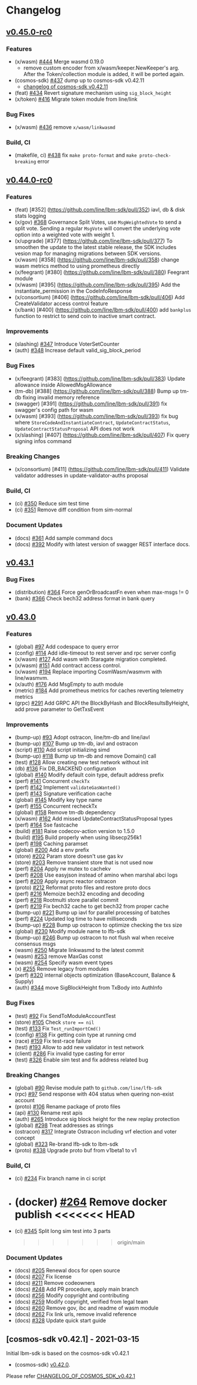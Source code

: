 # Changelog

## [v0.45.0-rc0](https://github.com/line/lbm-sdk/releases/tag/v0.45.0-rc0)

### Features

-   (x/wasm) [\#444](https://github.com/line/lbm-sdk/pull/444) Merge wasmd 0.19.0
    -   remove custom encoder from x/wasm/keeper.NewKeeper's arg. After the Token/collection module is added, it will be ported again.
-   (cosmos-sdk) [\#437](https://github.com/line/lbm-sdk/pull/437) dump up to cosmos-sdk v0.42.11
    -   [changelog of cosmos-sdk v0.42.11](https://github.com/cosmos/cosmos-sdk/blob/v0.42.11/CHANGELOG.md)
-   (feat) [\#434](https://github.com/line/lbm-sdk/pull/434) Revert signature mechanism using `sig_block_height`
-   (x/token) [\#416](https://github.com/line/lbm-sdk/pull/416) Migrate token module from line/link

### Bug Fixes

-   (x/wasm) [\#436](https://github.com/line/lbm-sdk/pull/436) remove `x/wasm/linkwasmd`

### Build, CI

-   (makefile, ci) [\#438](https://github.com/line/lbm-sdk/pull/438) fix `make proto-format` and `make proto-check-breaking` error

## [v0.44.0-rc0](https://github.com/line/lbm-sdk/releases/tag/v0.44.0-rc0)

### Features

-   (feat) [\#352] (https://github.com/line/lbm-sdk/pull/352) iavl, db & disk stats logging
-   (x/gov) [\#368](https://github.com/line/lbm-sdk/pull/368) Governance Split Votes, use `MsgWeightedVote` to send a split vote. Sending a regular `MsgVote` will convert the underlying vote option into a weighted vote with weight 1.
-   (x/upgrade) [\#377] (https://github.com/line/lbm-sdk/pull/377) To smoothen the update to the latest stable release, the SDK includes vesion map for managing migrations between SDK versions.
-   (x/wasm) [\#358] (https://github.com/line/lbm-sdk/pull/358) change wasm metrics method to using prometheus directly
-   (x/feegrant) [\#380] (https://github.com/line/lbm-sdk/pull/380) Feegrant module
-   (x/wasm) [\#395] (https://github.com/line/lbm-sdk/pull/395) Add the instantiate_permission in the CodeInfoResponse
-   (x/consortium) [\#406] (https://github.com/line/lbm-sdk/pull/406) Add CreateValidator access control feature
-   (x/bank) [\#400] (https://github.com/line/lbm-sdk/pull/400) add `bankplus` function to restrict to send coin to inactive smart contract.

### Improvements

-   (slashing) [\#347](https://github.com/line/lbm-sdk/pull/347) Introduce VoterSetCounter
-   (auth) [\#348](https://github.com/line/lbm-sdk/pull/348) Increase default valid_sig_block_period

### Bug Fixes

-   (x/feegrant) [\#383] (https://github.com/line/lbm-sdk/pull/383) Update allowance inside AllowedMsgAllowance
-   (tm-db) [\#388] (https://github.com/line/lbm-sdk/pull/388) Bump up tm-db fixing invalid memory reference
-   (swagger) [\#391] (https://github.com/line/lbm-sdk/pull/391) fix swagger's config path for wasm
-   (x/wasm) [\#393] (https://github.com/line/lbm-sdk/pull/393) fix bug where `StoreCodeAndInstantiateContract`, `UpdateContractStatus`, `UpdateContractStatusProposal` API does not work
-   (x/slashing) [\#407] (https://github.com/line/lbm-sdk/pull/407) Fix query signing infos command

### Breaking Changes

-   (x/consortium) [\#411] (https://github.com/line/lbm-sdk/pull/411) Validate validator addresses in update-validator-auths proposal

### Build, CI

-   (ci) [\#350](https://github.com/line/lbm-sdk/pull/350) Reduce sim test time
-   (ci) [\#351](https://github.com/line/lbm-sdk/pull/351) Remove diff condition from sim-normal

### Document Updates

-   (docs) [\#361](https://github.com/line/lbm-sdk/pull/361) Add sample command docs
-   (docs) [\#392](https://github.com/line/lbm-sdk/pull/392) Modify with latest version of swagger REST interface docs.

## [v0.43.1](https://github.com/line/lbm-sdk/releases/tag/v0.43.1)

### Bug Fixes

-   (distribution) [\#364](https://github.com/line/lbm-sdk/pull/364) Force genOrBroadcastFn even when max-msgs != 0
-   (bank) [\#366](https://github.com/line/lbm-sdk/pull/366) Check bech32 address format in bank query

## [v0.43.0](https://github.com/line/lbm-sdk/releases/tag/v0.43.0)

### Features

-   (global) [\#97](https://github.com/line/lbm-sdk/pull/97) Add codespace to query error
-   (config) [\#114](https://github.com/line/lbm-sdk/pull/114) Add idle-timeout to rest server and rpc server config
-   (x/wasm) [\#127](https://github.com/line/lbm-sdk/pull/127) Add wasm with Staragate migration completed.
-   (x/wasm) [\#151](https://github.com/line/lbm-sdk/pull/151) Add contract access control.
-   (x/wasm) [\#194](https://github.com/line/lbm-sdk/pull/194) Replace importing CosmWasm/wasmvm with line/wasmvm.
-   (x/auth) [\#176](https://github.com/line/lbm-sdk/pull/176) Add MsgEmpty to auth module
-   (metric) [\#184](https://github.com/line/lbm-sdk/pull/184) Add prometheus metrics for caches reverting telemetry metrics
-   (grpc) [\#291](https://github.com/line/lbm-sdk/pull/291) Add GRPC API the BlockByHash and BlockResultsByHeight, add prove parameter to GetTxsEvent

### Improvements

-   (bump-up) [\#93](https://github.com/line/lbm-sdk/pull/93) Adopt ostracon, line/tm-db and line/iavl
-   (bump-up) [\#107](https://github.com/line/lbm-sdk/pull/107) Bump up tm-db, iavl and ostracon
-   (script) [\#110](https://github.com/line/lbm-sdk/pull/110) Add script initializing simd
-   (bump-up) [\#118](https://github.com/line/lbm-sdk/pull/118) Bump up tm-db and remove Domain() call
-   (test) [\#128](https://github.com/line/lbm-sdk/pull/128) Allow creating new test network without init
-   (db) [\#136](https://github.com/line/lbm-sdk/pull/136) Fix DB_BACKEND configuration
-   (global) [\#140](https://github.com/line/lbm-sdk/pull/140) Modify default coin type, default address prefix
-   (perf) [\#141](https://github.com/line/lbm-sdk/pull/141) Concurrent `checkTx`
-   (perf) [\#142](https://github.com/line/lbm-sdk/pull/142) Implement `validateGasWanted()`
-   (perf) [\#143](https://github.com/line/lbm-sdk/pull/143) Signature verification cache
-   (global) [\#145](https://github.com/line/lbm-sdk/pull/145) Modify key type name
-   (perf) [\#155](https://github.com/line/lbm-sdk/pull/155) Concurrent recheckTx
-   (global) [\#158](https://github.com/line/lbm-sdk/pull/158) Remove tm-db dependency
-   (x/wasm) [\#162](https://github.com/line/lbm-sdk/pull/162) Add missed UpdateContractStatusProposal types
-   (perf) [\#164](https://github.com/line/lbm-sdk/pull/164) Sse fastcache
-   (build) [\#181](https://github.com/line/lbm-sdk/pull/181) Raise codecov-action version to 1.5.0
-   (build) [\#195](https://github.com/line/lbm-sdk/pull/195) Build properly when using libsecp256k1
-   (perf) [\#198](https://github.com/line/lbm-sdk/pull/198) Caching paramset
-   (global) [\#200](https://github.com/line/lbm-sdk/pull/200) Add a env prefix
-   (store) [\#202](https://github.com/line/lbm-sdk/pull/202) Param store doesn't use gas kv
-   (store) [\#203](https://github.com/line/lbm-sdk/pull/203) Remove transient store that is not used now
-   (perf) [\#204](https://github.com/line/lbm-sdk/pull/204) Apply rw mutex to cachekv
-   (perf) [\#208](https://github.com/line/lbm-sdk/pull/208) Use easyjson instead of amino when marshal abci logs
-   (perf) [\#209](https://github.com/line/lbm-sdk/pull/209) Apply async reactor ostracon
-   (proto) [\#212](https://github.com/line/lbm-sdk/pull/212) Reformat proto files and restore proto docs
-   (perf) [\#216](https://github.com/line/lbm-sdk/pull/216) Memoize bech32 encoding and decoding
-   (perf) [\#218](https://github.com/line/lbm-sdk/pull/218) Rootmulti store parallel commit
-   (perf) [\#219](https://github.com/line/lbm-sdk/pull/219) Fix bech32 cache to get bech32 from proper cache
-   (bump-up) [\#221](https://github.com/line/lbm-sdk/pull/221) Bump up iavl for parallel processing of batches
-   (perf) [\#224](https://github.com/line/lbm-sdk/pull/224) Updated log time to have milliseconds
-   (bump-up) [\#228](https://github.com/line/lbm-sdk/pull/228) Bump up ostracon to optimize checking the txs size
-   (global) [\#230](https://github.com/line/lbm-sdk/pull/230) Modify module name to lfb-sdk
-   (bump-up) [\#246](https://github.com/line/lbm-sdk/pull/246) Bump up ostracon to not flush wal when receive consensus msgs
-   (wasm) [\#250](https://github.com/line/lbm-sdk/pull/250) Migrate linkwasmd to the latest commit
-   (wasm) [\#253](https://github.com/line/lbm-sdk/pull/253) remove MaxGas const
-   (wasm) [\#254](https://github.com/line/lbm-sdk/pull/254) Specify wasm event types
-   (x) [\#255](https://github.com/line/lbm-sdk/pull/255) Remove legacy from modules
-   (perf) [\#320](https:/github.com/line/lbm-sdk/pull/320) internal objects optimization (BaseAccount, Balance & Supply)
-   (auth) [\#344](https://github.com/line/lbm-sdk/pull/344) move SigBlockHeight from TxBody into AuthInfo

### Bug Fixes

-   (test) [\#92](https://github.com/line/lbm-sdk/pull/92) Fix SendToModuleAccountTest
-   (store) [\#105](https://github.com/line/lbm-sdk/pull/105) Check `store == nil`
-   (test) [\#133](https://github.com/line/lbm-sdk/pull/133) Fix `Test_runImportCmd()`
-   (config) [\#138](https://github.com/line/lbm-sdk/pull/138) Fix getting coin type at running cmd
-   (race) [\#159](https://github.com/line/lbm-sdk/pull/159) Fix test-race failure
-   (test) [\#193](https://github.com/line/lbm-sdk/pull/193) Allow to add new validator in test network
-   (client) [\#286](https://github.com/line/lbm-sdk/pull/286) Fix invalid type casting for error
-   (test) [\#326](https://github.com/line/lbm-sdk/pull/326) Enable sim test and fix address related bug

### Breaking Changes

-   (global) [\#90](https://github.com/line/lbm-sdk/pull/90) Revise module path to `github.com/line/lfb-sdk`
-   (rpc) [\#97](https://github.com/line/lbm-sdk/pull/97) Send response with 404 status when quering non-exist account
-   (proto) [\#106](https://github.com/line/lbm-sdk/pull/106) Rename package of proto files
-   (api) [\#130](https://github.com/line/lbm-sdk/pull/130) Rename rest apis
-   (auth) [\#265](https://github.com/line/lbm-sdk/pull/265) Introduce sig block height for the new replay protection
-   (global) [\#298](https://github.com/line/lbm-sdk/pull/298) Treat addresses as strings
-   (ostracon) [\#317](https://github.com/line/lbm-sdk/pull/317) Integrate Ostracon including vrf election and voter concept
-   (global) [\#323](https://github.com/line/lfb-sdk/pull/323) Re-brand lfb-sdk to lbm-sdk
-   (proto) [\#338](https://github.com/line/lbm-sdk/pull/338) Upgrade proto buf from v1beta1 to v1

### Build, CI

-   (ci) [\#234](https://github.com/line/lbm-sdk/pull/234) Fix branch name in ci script
-   (docker) [\#264](https://github.com/line/lbm-sdk/pull/264) Remove docker publish
    <<<<<<< HEAD
    =======
-   (ci) [\#345](https://github.com/line/lbm-sdk/pull/345) Split long sim test into 3 parts
    > > > > > > > origin/main

### Document Updates

-   (docs) [\#205](https://github.com/line/lbm-sdk/pull/205) Renewal docs for open source
-   (docs) [\#207](https://github.com/line/lbm-sdk/pull/207) Fix license
-   (docs) [\#211](https://github.com/line/lbm-sdk/pull/211) Remove codeowners
-   (docs) [\#248](https://github.com/line/lbm-sdk/pull/248) Add PR procedure, apply main branch
-   (docs) [\#256](https://github.com/line/lbm-sdk/pull/256) Modify copyright and contributing
-   (docs) [\#259](https://github.com/line/lbm-sdk/pull/259) Modify copyright, verified from legal team
-   (docs) [\#260](https://github.com/line/lbm-sdk/pull/260) Remove gov, ibc and readme of wasm module
-   (docs) [\#262](https://github.com/line/lbm-sdk/pull/262) Fix link urls, remove invalid reference
-   (docs) [\#328](https://github.com/line/lbm-sdk/pull/328) Update quick start guide

## [cosmos-sdk v0.42.1] - 2021-03-15

Initial lbm-sdk is based on the cosmos-sdk v0.42.1

-   (cosmos-sdk) [v0.42.0](https://github.com/cosmos/cosmos-sdk/releases/tag/v0.42.1).

Please refer [CHANGELOG_OF_COSMOS_SDK_v0.42.1](https://github.com/cosmos/cosmos-sdk/blob/v0.42.1/CHANGELOG.md)

<!-- Release links -->
